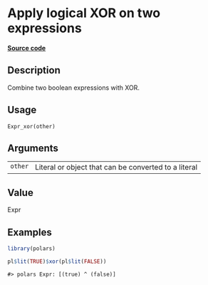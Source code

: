 

# Apply logical XOR on two expressions

[**Source code**](https://github.com/pola-rs/r-polars/tree/main/R/expr__expr.R#L1064)

## Description

Combine two boolean expressions with XOR.

## Usage

<pre><code class='language-R'>Expr_xor(other)
</code></pre>

## Arguments

<table>
<tr>
<td style="white-space: nowrap; font-family: monospace; vertical-align: top">
<code id="Expr_xor_:_other">other</code>
</td>
<td>
Literal or object that can be converted to a literal
</td>
</tr>
</table>

## Value

Expr

## Examples

``` r
library(polars)

pl$lit(TRUE)$xor(pl$lit(FALSE))
```

    #> polars Expr: [(true) ^ (false)]
